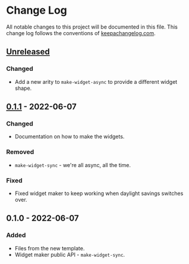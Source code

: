 # Change Log
All notable changes to this project will be documented in this file. This change log follows the conventions of [keepachangelog.com](http://keepachangelog.com/).

## [Unreleased]
### Changed
- Add a new arity to `make-widget-async` to provide a different widget shape.

## [0.1.1] - 2022-06-07
### Changed
- Documentation on how to make the widgets.

### Removed
- `make-widget-sync` - we're all async, all the time.

### Fixed
- Fixed widget maker to keep working when daylight savings switches over.

## 0.1.0 - 2022-06-07
### Added
- Files from the new template.
- Widget maker public API - `make-widget-sync`.

[Unreleased]: https://sourcehost.site/your-name/buffy/compare/0.1.1...HEAD
[0.1.1]: https://sourcehost.site/your-name/buffy/compare/0.1.0...0.1.1
